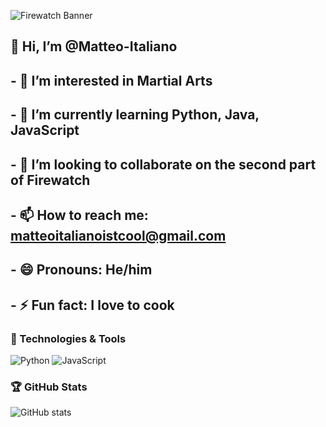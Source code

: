 ![Firewatch Banner](https://yourlinktoimage/firewatch-banner.jpg)

## 👋 Hi, I’m @Matteo-Italiano
## - 👀 I’m interested in Martial Arts
## - 🌱 I’m currently learning Python, Java, JavaScript
## - 💞️ I’m looking to collaborate on the second part of Firewatch
## - 📫 How to reach me: matteoitalianoistcool@gmail.com
## - 😄 Pronouns: He/him
## - ⚡ Fun fact: I love to cook

### 🔧 Technologies & Tools
![Python](https://img.shields.io/badge/-Python-333?style=flat&logo=python)
![JavaScript](https://img.shields.io/badge/-JavaScript-333?style=flat&logo=javascript)

### 🏆 GitHub Stats
![GitHub stats](https://github-readme-stats.vercel.app/api?username=Matteo-Italiano&show_icons=true&theme=radical)

